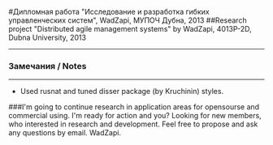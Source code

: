 #Дипломная работа "Исследование и разработка гибких управленческих систем", WadZapi, МУПОЧ Дубна, 2013
##Research project "Distributed agile management systems" by WadZapi, 4013P-2D, Dubna University, 2013
- - - 


### Замечания / Notes
- - -
* Used rusnat and tuned disser package (by Kruchinin) styles. 


###I'm going to continue research in application areas for opensourse and commercial using. I'm ready for action and you? Looking for new members, who interested in research and development. Feel free to propose and ask any questions by email. WadZapi.
